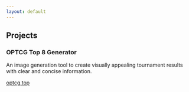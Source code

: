 ```yaml
---
layout: default
---
```


## Projects

<div class="project-cards">
  <div class="project-card">
    <div class="project-card-content">
      <h3>OPTCG Top 8 Generator</h3>
      <p>An image generation tool to create visually appealing tournament results with clear and concise information.</p>
      <div class="project-links">
        <a href="https://optcg.top" target="_blank" class="project-link">optcg.top</a>
      </div>
    </div>
  </div>
</div>
